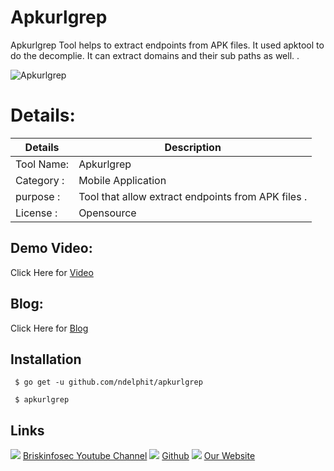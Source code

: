 Apkurlgrep
============
Apkurlgrep Tool helps to extract endpoints from APK files. It used apktool to do the decomplie. It can extract domains and their sub paths as well. .

![Apkurlgrep](https://www.briskinfosec.com//assets/tooloftheday/120.jpg)

Details:
============
|  Details | Description   |
| ------------ | ------------ |
|Tool Name:| Apkurlgrep |
|Category :| Mobile Application|
|purpose  :| Tool that allow extract endpoints from APK files .
|License :| Opensource

Demo Video:
-----------------
Click Here for [Video](https://www.youtube.com/watch?v=fZIOk8MpmP4 "Video")

Blog: 
--------------
Click Here for [Blog](https://briskinfosec.com/tooloftheday/toolofthedaydetail/Apkurlgrep-Tool-to-Ectract-Endpoint-from-APK-files. "Blog")

Installation
----------------
     $ go get -u github.com/ndelphit/apkurlgrep

     $ apkurlgrep
  
Links
----------------
![ ](https://img.icons8.com/color/15/000000/youtube-play.png) [Briskinfosec Youtube Channel](https://www.youtube.com/channel/UCcPmqqYETcO_7-6p_uUsF1w "Briskinfosec Youtube Channel")
 ![ ](https://img.icons8.com/glyph-neue/15/000000/github.png) [Github](https://github.com/briskinfosec "Github") 
![ ](https://img.icons8.com/ios/15/000000/internet--v2.png) [Our Website](https://www.briskinfosec.com/ "Our Website")
